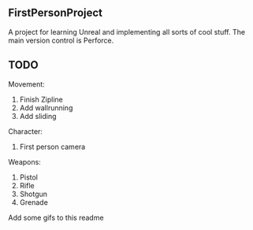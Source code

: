 ## FirstPersonProject
A project for learning Unreal and implementing all sorts of cool stuff. The main version control is Perforce.

## TODO
Movement:
1) Finish Zipline
2) Add wallrunning
3) Add sliding

Character:
1) First person camera

Weapons:
1) Pistol
2) Rifle
3) Shotgun
4) Grenade

Add some gifs to this readme

